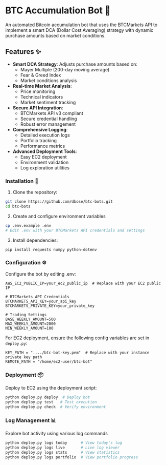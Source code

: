 # BTC Accumulation Bot 🤖

An automated Bitcoin accumulation bot that uses the BTCMarkets API to implement a smart DCA (Dollar Cost Averaging) strategy with dynamic purchase amounts based on market conditions.

## Features ✨

- **Smart DCA Strategy**: Adjusts purchase amounts based on:
  - Mayer Multiple (200-day moving average)
  - Fear & Greed Index
  - Market conditions analysis
- **Real-time Market Analysis**: 
  - Price monitoring
  - Technical indicators
  - Market sentiment tracking
- **Secure API Integration**: 
  - BTCMarkets API v3 compliant
  - Secure credential handling
  - Robust error management
- **Comprehensive Logging**:
  - Detailed execution logs
  - Portfolio tracking
  - Performance metrics
- **Advanced Deployment Tools**:
  - Easy EC2 deployment
  - Environment validation
  - Log exploration utilities

### Installation 🚀

1. Clone the repository:
```bash
git clone https://github.com/dbose/btc-bots.git
cd btc-bots
```

2. Create and configure environment variables
```bash
cp .env.example .env
# Edit .env with your BTCMarkets API credentials and settings
```
3. Install dependencies:
```bash
pip install requests numpy python-dotenv
```

### Configuration ⚙️
Configure the bot by editing .env:
```
AWS_EC2_PUBLIC_IP=your_ec2_public_ip  # Replace with your EC2 public IP

# BTCMarkets API Credentials
BTCMARKETS_API_KEY=your_api_key
BTCMARKETS_PRIVATE_KEY=your_private_key

# Trading Settings  
BASE_WEEKLY_AMOUNT=500
MAX_WEEKLY_AMOUNT=2000
MIN_WEEKLY_AMOUNT=100
```
For EC2 deployment, ensure the following config variables are set in `deploy.py`:
```
KEY_PATH = "..../btc-bot-key.pem"  # Replace with your instance private key path
REMOTE_PATH = "/home/ec2-user/btc-bot"
```

### Deployment 📦
Deploy to EC2 using the deployment script:
```bash
python deploy.py deploy  # Deploy bot
python deploy.py test   # Test execution
python deploy.py check  # Verify environment
```

### Log Management 📊
Explore bot activity using various log commands
```bash
python deploy.py logs today      # View today's log
python deploy.py logs live       # Live log viewer
python deploy.py logs stats      # View statistics
python deploy.py logs portfolio  # View portfolio progress
```